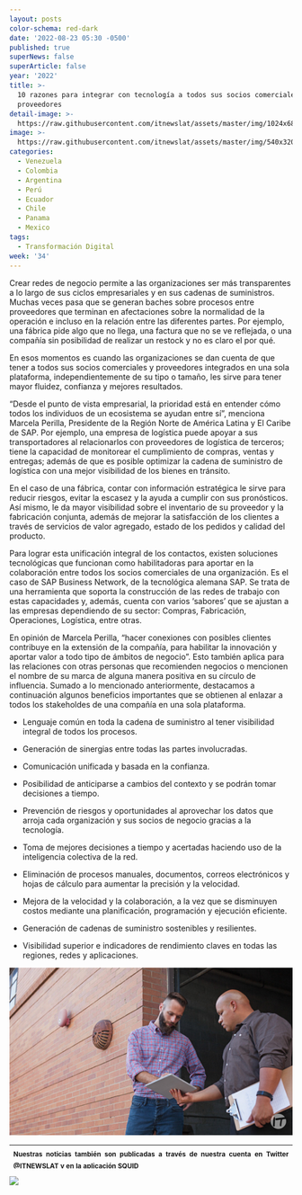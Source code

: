 ```yaml
---
layout: posts
color-schema: red-dark
date: '2022-08-23 05:30 -0500'
published: true
superNews: false
superArticle: false
year: '2022'
title: >-
  10 razones para integrar con tecnología a todos sus socios comerciales y
  proveedores
detail-image: >-
  https://raw.githubusercontent.com/itnewslat/assets/master/img/1024x680/recibiendo-paquete-g.jpg
image: >-
  https://raw.githubusercontent.com/itnewslat/assets/master/img/540x320/recibiendo-paquete-p.jpg
categories:
  - Venezuela
  - Colombia
  - Argentina
  - Perú
  - Ecuador
  - Chile
  - Panama
  - Mexico
tags:
  - Transformación Digital
week: '34'
---
```

Crear redes de negocio permite a las organizaciones ser más transparentes a lo largo de sus ciclos empresariales y en sus cadenas de suministros. Muchas veces pasa que se generan baches sobre procesos entre proveedores que terminan en afectaciones sobre la normalidad de la operación e incluso en la relación entre las diferentes partes. Por ejemplo, una fábrica pide algo que no llega, una factura que no se ve reflejada, o una compañía sin posibilidad de realizar un restock y no es claro el por qué.

En esos momentos es cuando las organizaciones se dan cuenta de que tener a todos sus socios comerciales y proveedores integrados en una sola plataforma, independientemente de su tipo o tamaño, les sirve para tener mayor fluidez, confianza y mejores resultados.

“Desde el punto de vista empresarial, la prioridad está en entender cómo todos los individuos de un ecosistema se ayudan entre sí”, menciona Marcela Perilla, Presidente de la Región Norte de América Latina y El Caribe de SAP. Por ejemplo, una empresa de logística puede apoyar a sus transportadores al relacionarlos con proveedores de logística de terceros; tiene la capacidad de monitorear el cumplimiento de compras, ventas y entregas; además de que es posible optimizar la cadena de suministro de logística con una mejor visibilidad de los bienes en tránsito.

En el caso de una fábrica, contar con información estratégica le sirve para reducir riesgos, evitar la escasez y la ayuda a cumplir con sus pronósticos. Así mismo, le da mayor visibilidad sobre el inventario de su proveedor y la fabricación conjunta, además de mejorar la satisfacción de los clientes a través de servicios de valor agregado, estado de los pedidos y calidad del producto.

Para lograr esta unificación integral de los contactos, existen soluciones tecnológicas que funcionan como habilitadoras para aportar en la colaboración entre todos los socios comerciales de una organización. Es el caso de SAP Business Network, de la tecnológica alemana SAP. Se trata de una herramienta que soporta la construcción de las redes de trabajo con estas capacidades y, además, cuenta con varios ‘sabores’ que se ajustan a las empresas dependiendo de su sector: Compras, Fabricación, Operaciones, Logística, entre otras.

En opinión de Marcela Perilla, “hacer conexiones con posibles clientes contribuye en la extensión de la compañía, para habilitar la innovación y aportar valor a todo tipo de ámbitos de negocio”. Esto también aplica para las relaciones con otras personas que recomienden negocios o mencionen el nombre de su marca de alguna manera positiva en su círculo de influencia. Sumado a lo mencionado anteriormente, destacamos a continuación algunos beneficios importantes que se obtienen al enlazar a todos los stakeholdes de una compañía en una sola plataforma.

- Lenguaje común en toda la cadena de suministro al tener visibilidad integral de todos los procesos.

- Generación de sinergias entre todas las partes involucradas.

- Comunicación unificada y basada en la confianza. 

- Posibilidad de anticiparse a cambios del contexto y se podrán tomar decisiones a tiempo.
 
- Prevención de riesgos y oportunidades al aprovechar los datos que arroja cada organización y sus socios de negocio gracias a la tecnología.
 
- Toma de mejores decisiones a tiempo y acertadas haciendo uso de la inteligencia colectiva de la red.
 
- Eliminación de procesos manuales, documentos, correos electrónicos y hojas de cálculo para aumentar la precisión y la velocidad.

- Mejora de la velocidad y la colaboración, a la vez que se disminuyen costos mediante una planificación, programación y ejecución eficiente.
 
- Generación de cadenas de suministro sostenibles y resilientes.
 
- Visibilidad superior e indicadores de rendimiento claves en todas las regiones, redes y aplicaciones.

![](https://raw.githubusercontent.com/itnewslat/assets/master/img/540x320/recibiendo-paquete-p.jpg)

<table style="height: 42px;" width="569">
<tbody>
<tr>
<td style="text-align: justify;"><sub><strong>Nuestras noticias también son publicadas a través de nuestra cuenta en Twitter <a href="https://twitter.com/itnewslat?lang=es">@ITNEWSLAT</a> y en la aplicación <a href="https://squidapp.co/en/">SQUID</a></strong></sub></td>
</tr>
</tbody>
</table>

<img src="https://tracker.metricool.com/c3po.jpg?hash=56f88a41e39ab42c063cc51676587a04"/>